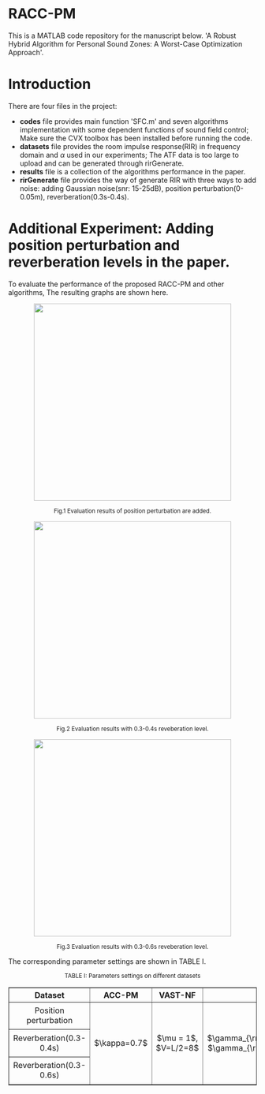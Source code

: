 # RACC-PM
This is a MATLAB code repository for the manuscript below. 
'A Robust Hybrid Algorithm for Personal Sound Zones: A Worst-Case Optimization Approach'.

#  Introduction
 There are four files in the project:
 * **codes** file  provides main function 'SFC.m' and seven algorithms implementation with some dependent functions of sound field control; Make sure the CVX  toolbox has been installed before running the code.
 * **datasets** file provides the room impulse response(RIR) in frequency domain and $\alpha$ used in our experiments; The ATF data is too large to upload and can be generated through rirGenerate.
 * **results** file is a collection of the algorithms performance in the paper.
 * **rirGenerate** file provides the way of generate RIR with three ways to add noise: adding Gaussian noise(snr: 15-25dB), position perturbation(0-0.05m), reverberation(0.3s-0.4s).
 # Additional Experiment: Adding position perturbation and reverberation levels in the paper.

To evaluate the performance of the proposed RACC-PM and other algorithms,  The resulting graphs are shown here.


<div align=center>
<img src="https://github.com/notapassenger/RACC-PM/tree/main/results/EvaluationResultsPos.png" width="400" >
</div>
<p align="center">
<small>
Fig.1 Evaluation results of position perturbation are added.
</small>
</p>

 <div align=center>
<img src="https://github.com/notapassenger/RACC-PM/tree/main/results/EvaluationResultsRev(0.3-0.4s).png" width="400" >
</div>
<p align="center">
<small>
Fig.2 Evaluation results with 0.3-0.4s reveberation level.
</small>
</p>

<div align=center>
<img src="https://github.com/notapassenger/RACC-PM/tree/main/results/EvaluationResultsRev(0.3-0.6s).png" width="400" >
</div>
<p align="center">
<small>
Fig.3 Evaluation results with 0.3-0.6s reveberation level.
</small>
</p>

The corresponding parameter settings are shown in TABLE I.

<p align="center">
<small>
TABLE I: Parameters settings on different datasets
</small>
</p>
<table border="1" width="500px" cellspacing="10" align="center">
<tr>
  <th align="center"> Dataset </th>
  <th align="center"> ACC-PM </th>
  <th align="center"> VAST-NF </th>
  <th align="center"> wc-RACC </th>	
  <th align="center"> POTDC-RACC </th>
  <th align="center"> RACC-PM </th>
</tr>
<tr>
  <td rowspan="1" align="center">Position perturbation</td>
  <td rowspan="3" align="center"> $\kappa=0.7$</th>
  <td rowspan="3" align="center"> $\mu = 1$, $V=L/2=8$</th>
  <td rowspan="3" align="center"> $\gamma_{\rm{B}}\approx\epsilon_B^2$, $\gamma_{\rm{D}}\approx\epsilon_D^2$</th>
  <td rowspan="3" align="center"> $\alpha_{l}, \alpha_{u}$ [34], $\eta = \epsilon_B$, $\gamma_{\rm{D}} = \gamma_{\rm{D}}$
     in wc-RACC</th>
  <td rowspan="3" align="center"> $\sqrt{e_w} = \Vert \mathbf{w}_{\rm{ACC-PM}} \Vert$, $\rho = 0.1$, $\mu = 1$, $\alpha = {\rm{AC}}_{\rm{ACC(True)}}$, 
    $\epsilon_{B} = 0.0001\sqrt{{\rm{tr}}(\mathbf{H}_{\rm{B}}^{\rm{H}}\mathbf{H}_{\rm{B}})}$, 
    $\epsilon_D = 0.0001\sqrt{{\rm{tr}}(\mathbf{H}_{\rm{D}}^{\rm{H}}\mathbf{H}_{\rm{D}})}$
</th>
</tr>


<tr>
  <td rowspan="1" align="center">Reverberation(0.3-0.4s)</td>
  
</tr>
<tr>
  <td rowspan="1" align="center">Reverberation(0.3-0.6s)</td>
</tr>
</table>
